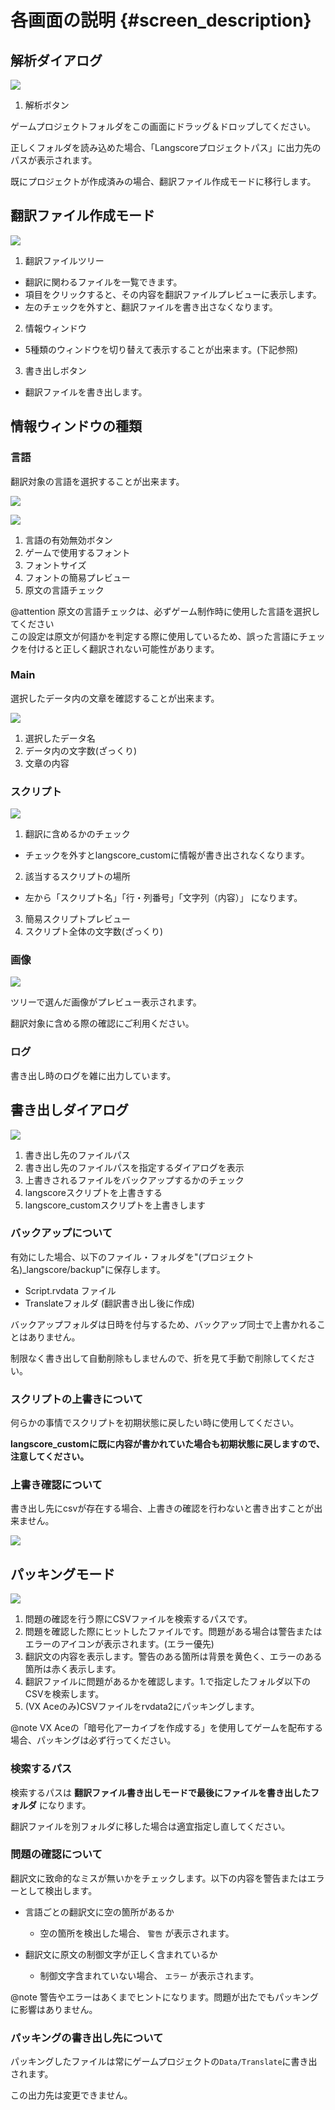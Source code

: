 # 各画面の説明 {#screen_description}

## 解析ダイアログ

![](analyze_mode.png)

1. 解析ボタン

ゲームプロジェクトフォルダをこの画面にドラッグ＆ドロップしてください。

正しくフォルダを読み込めた場合、「Langscoreプロジェクトパス」に出力先のパスが表示されます。

既にプロジェクトが作成済みの場合、翻訳ファイル作成モードに移行します。


## 翻訳ファイル作成モード

![](edit_mode.png)

1. 翻訳ファイルツリー 
  - 翻訳に関わるファイルを一覧できます。
  - 項目をクリックすると、その内容を翻訳ファイルプレビューに表示します。
  - 左のチェックを外すと、翻訳ファイルを書き出さなくなります。

2. 情報ウィンドウ
  - 5種類のウィンドウを切り替えて表示することが出来ます。(下記参照)

3. 書き出しボタン
  - 翻訳ファイルを書き出します。

## 情報ウィンドウの種類

### 言語

翻訳対象の言語を選択することが出来ます。

![](edit_mode2.png)

![](language.png)

1. 言語の有効無効ボタン
2. ゲームで使用するフォント
3. フォントサイズ
4. フォントの簡易プレビュー
5. 原文の言語チェック

@attention 原文の言語チェックは、必ずゲーム制作時に使用した言語を選択してください<br>
この設定は原文が何語かを判定する際に使用しているため、誤った言語にチェックを付けると正しく翻訳されない可能性があります。

### Main

選択したデータ内の文章を確認することが出来ます。

![](edit_mode3.png)

1. 選択したデータ名
2. データ内の文字数(ざっくり)
3. 文章の内容


### スクリプト

![](edit_mode4.png)

1. 翻訳に含めるかのチェック
  - チェックを外すとlangscore_customに情報が書き出されなくなります。
2. 該当するスクリプトの場所
  - 左から「スクリプト名」「行・列番号」「文字列（内容）」 になります。
3. 簡易スクリプトプレビュー
4. スクリプト全体の文字数(ざっくり)

### 画像

![](edit_mode5.png)

ツリーで選んだ画像がプレビュー表示されます。

翻訳対象に含める際の確認にご利用ください。

### ログ

書き出し時のログを雑に出力しています。


## 書き出しダイアログ

![](write_dialog1.png)

1. 書き出し先のファイルパス
2. 書き出し先のファイルパスを指定するダイアログを表示
3. 上書きされるファイルをバックアップするかのチェック
4. langscoreスクリプトを上書きする
5. langscore_customスクリプトを上書きします

### バックアップについて

有効にした場合、以下のファイル・フォルダを"(プロジェクト名)_langscore/backup"に保存します。

* Script.rvdata ファイル
* Translateフォルダ (翻訳書き出し後に作成)

バックアップフォルダは日時を付与するため、バックアップ同士で上書かれることはありません。

制限なく書き出して自動削除もしませんので、折を見て手動で削除してください。


### スクリプトの上書きについて

何らかの事情でスクリプトを初期状態に戻したい時に使用してください。

**langscore_customに既に内容が書かれていた場合も初期状態に戻しますので、注意してください。**



### 上書き確認について

書き出し先にcsvが存在する場合、上書きの確認を行わないと書き出すことが出来ません。

![](write_dialog2.png)


## パッキングモード

![](packing_mode.png)

1. 問題の確認を行う際にCSVファイルを検索するパスです。
2. 問題を確認した際にヒットしたファイルです。問題がある場合は警告またはエラーのアイコンが表示されます。(エラー優先)
3. 翻訳文の内容を表示します。警告のある箇所は背景を黄色く、エラーのある箇所は赤く表示します。
4. 翻訳ファイルに問題があるかを確認します。1.で指定したフォルダ以下のCSVを検索します。
5. (VX Aceのみ)CSVファイルをrvdata2にパッキングします。

@note VX Aceの「暗号化アーカイブを作成する」を使用してゲームを配布する場合、パッキングは必ず行ってください。

### 検索するパス

検索するパスは **翻訳ファイル書き出しモードで最後にファイルを書き出したフォルダ** になります。

翻訳ファイルを別フォルダに移した場合は適宜指定し直してください。


### 問題の確認について

翻訳文に致命的なミスが無いかをチェックします。以下の内容を警告またはエラーとして検出します。

* 言語ごとの翻訳文に空の箇所があるか
  - 空の箇所を検出した場合、 ```警告``` が表示されます。

* 翻訳文に原文の制御文字が正しく含まれているか
  - 制御文字含まれていない場合、 ```エラー``` が表示されます。

@note 警告やエラーはあくまでヒントになります。問題が出たでもパッキングに影響はありません。

### パッキングの書き出し先について

パッキングしたファイルは常にゲームプロジェクトの```Data/Translate```に書き出されます。

この出力先は変更できません。


